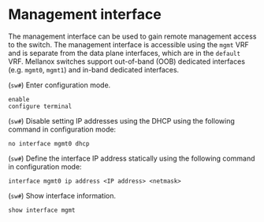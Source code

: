 # Management interface

The management interface can be used to gain remote management access to the switch. The management interface is accessible using the `mgmt` VRF and is separate from the data plane
interfaces, which are in the `default` VRF. Mellanox switches support out-of-band (OOB) dedicated interfaces (e.g. `mgmt0`, `mgmt1`) and in-band dedicated interfaces.

(`sw#`) Enter configuration mode.

```console
enable
configure terminal
```

(`sw#`) Disable setting IP addresses using the DHCP using the following command in configuration mode:

```console
no interface mgmt0 dhcp
```

(`sw#`) Define the interface IP address statically using the following command in configuration mode:

```console
interface mgmt0 ip address <IP address> <netmask>
```

(`sw#`) Show interface information.

```console
show interface mgmt
```
